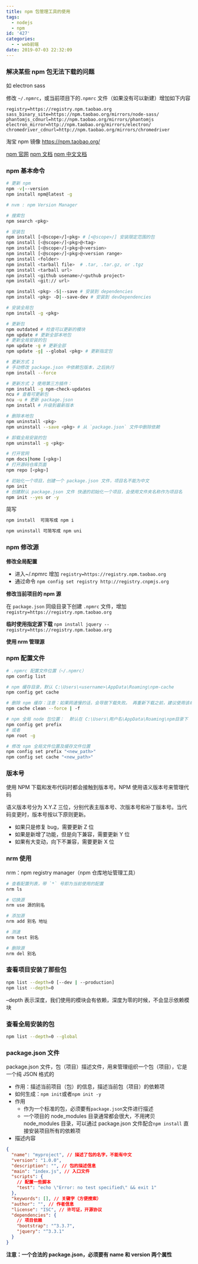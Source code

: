 ```yaml
---
title: npm 包管理工具的使用
tags:
  - nodejs
  - npm
id: '427'
categories:
  - - web前端
date: 2019-07-03 22:32:09
---
```


### 解决某些 npm 包无法下载的问题

如 electron sass

修改 `~/.npmrc`，或当前项目下的`.npmrc` 文件（如果没有可以新建）增加如下内容

```
registry=https://registry.npm.taobao.org
sass_binary_site=https://npm.taobao.org/mirrors/node-sass/
phantomjs_cdnurl=http://npm.taobao.org/mirrors/phantomjs
electron_mirror=http://npm.taobao.org/mirrors/electron/
chromedriver_cdnurl=http://npm.taobao.org/mirrors/chromedriver
```

淘宝 npm 镜像 https://npm.taobao.org/

[npm 官网](https://npmjs.com)
[npm 文档](https://docs.npmjs.com/)
[npm 中文文档](https://www.npmjs.cn/)

### npm 基本命令

```bash
# 更新 npm
npm -v|--version
npm install npm@latest -g

# nvm : npm Version Manager

# 搜索包
npm search <pkg>

# 安装包
npm install [<@scope>/]<pkg> # [<@scope>/] 安装限定范围的包
npm install [<@scope>/]<pkg>@<tag>
npm install [<@scope>/]<pkg>@<version>
npm install [<@scope>/]<pkg>@<version range>
npm install <folder>
npm install <tarball file>  # .tar, .tar.gz, or .tgz
npm install <tarball url>
npm install <github usename>/<guthub project>
npm install <git:// url>

npm install <pkg> -S|--save # 安装到 dependencies
npm install <pkg> -D|--save-dev # 安装到 devDependencies

# 安装全局包
npm install -g <pkg>

# 更新包
npm outdated # 检查可以更新的模块
npm update # 更新全部本地包
# 更新全局安装的包
npm update -g # 更新全部
npm update -g| --global <pkg> # 更新指定包

# 更新方式 1
# 手动修改 package.json 中依赖包版本，之后执行
npm install --force

# 更新方式 2 使用第三方插件：
npm install -g npm-check-updates
ncu # 查看可更新包
ncu -u # 更新 package.json
npm install # 升级到最新版本

# 删除本地包
npm uninstall <pkg>
npm uninstall --save <pkg> # 从 `package.json` 文件中删除依赖

# 卸载全局安装的包
npm uninstall -g <pkg>

# 打开官网
npm docs|home [<pkg>]
# 打开源码仓库页面
npm repo [<pkg>]

# 初始化一个项目，创建一个 package.json 文件，项目名不能为中文
npm init
# 创建默认 package.json 文件 快速的初始化一个项目，会使用文件夹名称作为项目名
npm init --yes or -y
```

简写

```bash
npm install  可简写成 npm i

npm uninstall 可简写成 npm uni
```

### npm 修改源

**修改全局配置**

- 进入~/.npmrc 增加 `registry=https://registry.npm.taobao.org`
- 通过命令 `npm config set registry http://registry.cnpmjs.org`


**修改当前项目的 npm 源**

在 `package.json` 同级目录下创建 `.npmrc` 文件，增加 `registry=https://registry.npm.taobao.org`


**临时使用指定源下载** `npm install jquery --registry=https://registry.npm.taobao.org`

**使用 nrm 管理源**

### npm 配置文件

```bash
# .npmrc 配置文件位置（~/.npmrc）
npm config list

# npm 缓存目录，默认 C:\Users\<username>\AppData\Roaming\npm-cache
npm config get cache

# 删除 npm 缓存：注意：如果网速慢的话，会导致下载失败。 再重新下载之前，建议使用该命令，清除刚才下载的缓存，否则有可能一直无法下载成功
npm cache clean --force | -f

# npm 全局 node 包位置：  默认在 C:\Users\用户名\AppData\Roaming\npm目录下
npm config get prefix
# 或者
npm root -g

# 修改 npm 全局文件位置及缓存文件位置
npm config set prefix "<new_path>"
npm config set cache "<new_path>"
```

### 版本号

使用 NPM 下载和发布代码时都会接触到版本号。NPM 使用语义版本号来管理代码

语义版本号分为 X.Y.Z 三位，分别代表主版本号、次版本号和补丁版本号。当代码变更时，版本号按以下原则更新。

- 如果只是修复 bug，需要更新 Z 位
- 如果是新增了功能，但是向下兼容，需要更新 Y 位
- 如果有大变动，向下不兼容，需要更新 X 位

### nrm 使用

nrm：npm registry manager（npm 仓库地址管理工具）

```bash
# 查看配置列表，带 `*` 号即为当前使用的配置
nrm ls

# 切换源
nrm use 源的别名

# 添加源
nrm add 别名 地址

# 测速
nrm test 别名

# 删除源
nrm del 别名
```

### 查看项目安装了那些包

```bash
npm list --depth=0 [--dev | --production]
npm list --depth=0
```

–depth 表示深度，我们使用的模块会有依赖，深度为零的时候，不会显示依赖模块

### 查看全局安装的包

```bash
npm list --depth=0 --global
```

### package.json 文件

package.json 文件，包（项目）描述文件，用来管理组织一个包（项目），它是一个纯 JSON 格式的

- 作用：描述当前项目（包）的信息，描述当前包（项目）的依赖项
- 如何生成：`npm init`或者`npm init -y`
- 作用
  - 作为一个标准的包，必须要有`package.json`文件进行描述
  - 一个项目的 node_modules 目录通常都会很大，不用拷贝 node_modules 目录，可以通过 package.json 文件配合`npm install` 直接安装项目所有的依赖项
- 描述内容

```json
{
  "name": "myproject", // 描述了包的名字，不能有中文
  "version": "1.0.0",
  "description": "", // 包的描述信息
  "main": "index.js", // 入口文件
  "scripts": {
    // 配置一些脚本
    "test": "echo \"Error: no test specified\" && exit 1"
  },
  "keywords": [], // 关键字（方便搜索）
  "author": "", // 作者信息
  "license": "ISC", // 许可证，开源协议
  "dependencies": {
    // 项目依赖
    "bootstrap": "^3.3.7",
    "jquery": "^3.3.1"
  }
}
```

**注意：一个合法的 package.json，必须要有 name 和 version 两个属性**
